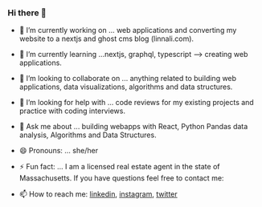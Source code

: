 ### Hi there 👋

<!--
**linnal86/linnal86** is a ✨ _special_ ✨ repository because its `README.md` (this file) appears on your GitHub profile.


Here are some ideas to get you started:
-->

- 🔭 I’m currently working on ... web applications and converting my website to a nextjs and ghost cms blog (linnali.com).
- 🌱 I’m currently learning ...nextjs, graphql, typescript --> creating web applications.
- 👯 I’m looking to collaborate on ... anything related to building web applications, data visualizations, algorithms and data structures.
- 🤔 I’m looking for help with ... code reviews for my existing projects and practice with coding interviews.
- 💬 Ask me about ... building webapps with React, Python Pandas data analysis, Algorithms and Data Structures.
- 😄 Pronouns: ... she/her
- ⚡ Fun fact: ... I am a licensed real estate agent in the state of Massachusetts. If you have questions feel free to contact me:

- 📫 How to reach me:  [linkedin](https://www.linkedin.com/in/linnal8686557b/), [instagram](https://www.instagram.com/linnal.86/), [twitter](https://twitter.com/linnal86)
